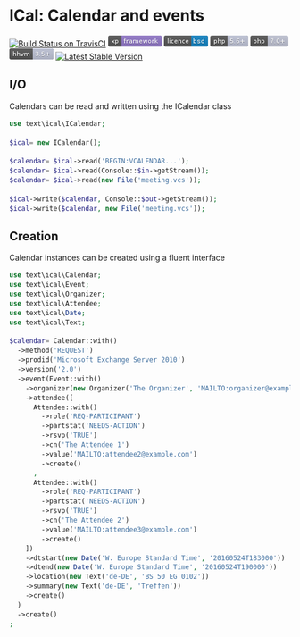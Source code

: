 ICal: Calendar and events
=========================

[![Build Status on TravisCI](https://secure.travis-ci.org/xp-forge/ical.png)](http://travis-ci.org/xp-forge/ical)
[![XP Framework Module](https://raw.githubusercontent.com/xp-framework/web/master/static/xp-framework-badge.png)](https://github.com/xp-framework/core)
[![BSD Licence](https://raw.githubusercontent.com/xp-framework/web/master/static/licence-bsd.png)](https://github.com/xp-framework/core/blob/master/LICENCE.md)
[![Required PHP 5.6+](https://raw.githubusercontent.com/xp-framework/web/master/static/php-5_6plus.png)](http://php.net/)
[![Supports PHP 7.0+](https://raw.githubusercontent.com/xp-framework/web/master/static/php-7_0plus.png)](http://php.net/)
[![Supports HHVM 3.5+](https://raw.githubusercontent.com/xp-framework/web/master/static/hhvm-3_5plus.png)](http://hhvm.com/)
[![Latest Stable Version](https://poser.pugx.org/xp-forge/ical/version.png)](https://packagist.org/packages/xp-forge/ical)


I/O
---
Calendars can be read and written using the ICalendar class

```php
use text\ical\ICalendar;

$ical= new ICalendar();

$calendar= $ical->read('BEGIN:VCALENDAR...');
$calendar= $ical->read(Console::$in->getStream());
$calendar= $ical->read(new File('meeting.vcs'));

$ical->write($calendar, Console::$out->getStream());
$ical->write($calendar, new File('meeting.vcs'));
```

Creation
--------
Calendar instances can be created using a fluent interface

```php
use text\ical\Calendar;
use text\ical\Event;
use text\ical\Organizer;
use text\ical\Attendee;
use text\ical\Date;
use text\ical\Text;

$calendar= Calendar::with()
  ->method('REQUEST')
  ->prodid('Microsoft Exchange Server 2010')
  ->version('2.0')
  ->event(Event::with()
    ->organizer(new Organizer('The Organizer', 'MAILTO:organizer@example.com'))
    ->attendee([
      Attendee::with()
        ->role('REQ-PARTICIPANT')
        ->partstat('NEEDS-ACTION')
        ->rsvp('TRUE')
        ->cn('The Attendee 1')
        ->value('MAILTO:attendee2@example.com')
        ->create()
      ,
      Attendee::with()
        ->role('REQ-PARTICIPANT')
        ->partstat('NEEDS-ACTION')
        ->rsvp('TRUE')
        ->cn('The Attendee 2')
        ->value('MAILTO:attendee3@example.com')
        ->create()
    ])
    ->dtstart(new Date('W. Europe Standard Time', '20160524T183000'))
    ->dtend(new Date('W. Europe Standard Time', '20160524T190000'))
    ->location(new Text('de-DE', 'BS 50 EG 0102'))
    ->summary(new Text('de-DE', 'Treffen'))
    ->create()
  )
  ->create()
;
```